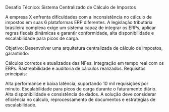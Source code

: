 Desafio Técnico: Sistema Centralizado de Cálculo de Impostos

A empresa X enfrenta dificuldades com a inconsistência no cálculo de impostos em suas 6 plataformas ERP diferentes. A legislação tributária brasileira complexa exige um sistema capaz de integrar os ERPs, aplicar regras fiscais dinâmicas e garantir conformidade, alta disponibilidade e escalabilidade para picos de carga.

Objetivo:
Desenvolver uma arquitetura centralizada de cálculo de impostos, garantindo:

Cálculos corretos e atualizados das NFes.
Integração em tempo real com os ERPs.
Rastreabilidade e auditoria de cálculos realizados.
Requisitos principais:

Alta performance e baixa latência, suportando 10 mil requisições por minuto.
Escalabilidade para picos de carga durante o faturamento diário.
Alta disponibilidade e consistência de dados.
A solução deve considerar eficiência no cálculo, reprocessamento de documentos e estratégias de escalabilidade.
